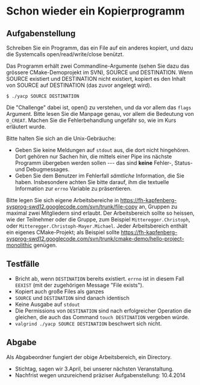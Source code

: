 # Schon wieder ein Kopierprogramm #

## Aufgabenstellung ##

Schreiben Sie ein Programm, das ein File auf ein anderes kopiert, und
dazu die Systemcalls open/read/write/close benützt.

Das Programm erhält zwei Commandline-Argumente (sehen Sie dazu das
grössere CMake-Demoprojekt im SVN), SOURCE und DESTINATION. Wenn
SOURCE existiert und DESTINATION nicht existiert, kopiert es den
Inhalt von SOURCE auf DESTINATION (das zuvor angelegt wird).

```
$ ./yacp SOURCE DESTINATION
```

Die "Challenge" dabei ist, open() zu verstehen, und da vor allem das
`flags` Argument. Bitte lesen Sie die Manpage genau, vor allem die
Bedeutung von `O_CREAT`. Machen Sie die Fehlerbehandlung ungefähr
so, wie im Kurs erläutert wurde.

Bitte halten Sie sich an die Unix-Gebräuche:

  * Geben Sie keine Meldungen auf `stdout` aus, die dort nicht hingehören. Dort gehören nur Sachen hin, die mittels einer Pipe ins nächste Programm übergeben werden sollen --- das sind **keine** Fehler-, Status- und Debugmessages.
  * Geben Sie dem Benutzer im Fehlerfall _sämtliche_ Information, die Sie haben. Insbesondere achten Sie bitte darauf, ihm die textuelle Information zur `errno` Variable zu präsentieren.

Bitte legen Sie sich eigene Arbeitsbereiche in
https://fh-kapfenberg-sysprog-swd12.googlecode.com/svn/trunk/file-copy
an, Gruppen zu maximal zwei Mitgliedern sind erlaubt. Der
Arbeitsbereich sollte so heissen, wie der Teilnehmer oder die
Gruppe, zum Beispiel `Mitteregger.Christoph`, oder `Mitteregger.Christoph-Mayer.Michael`.
Jeder Arbeitsbereich enthält ein eigenes CMake-Projekt; als
Beispiel sollte
https://fh-kapfenberg-sysprog-swd12.googlecode.com/svn/trunk/cmake-demo/hello-project-monolithic
genügen.

## Testfälle ##

  * Bricht ab, wenn `DESTINATION` bereits existiert. `errno` ist in diesem Fall `EEXIST` (mit der zugehörigen Message "File exists").
  * Kopiert auch große Files als ganzes
  * `SOURCE` und `DESTINATION` sind danach identisch
  * Keine Ausgabe auf `stdout`
  * Die Permissions von `DESTINATION` sind nach erfolgreicher Operation die gleichen, die auch das Command `touch DESTINATION` vergeben würde.
  * `valgrind ./yacp SOURCE DESTINATION` beschwert sich nicht.

## Abgabe ##

Als Abgabeordner fungiert der obige Arbeitsbereich, ein
Directory.

  * Stichtag, sagen wir 3.April, bei unserer nächsten Veranstaltung.
  * Nachfrist wegen unzureichend präziser Aufgabenstellung: 10.4.2014